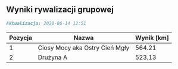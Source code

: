 ## Wyniki rywalizacji grupowej

```markdown
Aktualizacja: 2020-06-14 12:51
```

Pozycja | Nazwa | Wynik [km] |
------------ | -------------  | -------------
 1 |Ciosy Mocy aka Ostry Cień Mgły | 564.21 
 2 |Drużyna A | 523.13